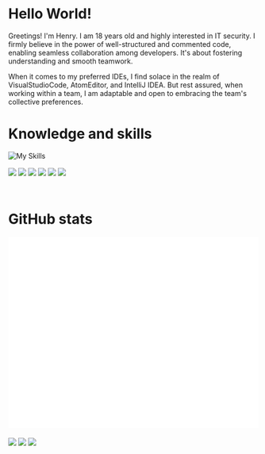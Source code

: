 
# Hello World!
Greetings! I'm Henry. I am 18 years old and highly interested in IT security.
I firmly believe in the power of well-structured and commented code, enabling seamless collaboration among developers. It's about fostering understanding and smooth teamwork.

When it comes to my preferred IDEs, I find solace in the realm of VisualStudioCode, AtomEditor, and IntelliJ IDEA. But rest assured, when working within a team, I am adaptable and open to embracing the team's collective preferences.

<p align="center">

# Knowledge and skills
  
![My Skills](https://skills.thijs.gg/icons?i=java,html,css,mysql,js,py&theme=dark)
  

  <img align="center" src="https://img.shields.io/badge/Java-Good-green" /> <img align="center" src="https://img.shields.io/badge/HTML-Good-green" /> <img align="center" src="https://img.shields.io/badge/CSS-Good-green" /> <img align="center" src="https://img.shields.io/badge/MySQL-Good-green" /> <img align="center" src="https://img.shields.io/badge/JavaScript-Basics-yellow" /> <img align="center" src="https://img.shields.io/badge/Python-Basics-yellow" />
  
  <br>
  
# GitHub stats
  
  ![Metrics](/github-metrics.svg)
  
<img align="center" src="https://github-readme-stats.vercel.app/api?username=NurHenry&show_icons=true&theme=onedark" />
<img align="center" src="https://github-readme-stats.vercel.app/api/pin/?username=NurHenry&repo=Webseite&theme=onedark" />
<img align="center" src="https://github-readme-stats.vercel.app/api/top-langs/?username=NurHenry&theme=onedark" />
  

<!-- <p><img  src="https://github-readme-stats.vercel.app/api/top-langs?username=nurhenry&theme=jolly&show_icons=true&locale=en&layout=compact" alt="nurhenry" /></p><br /> -->
<!-- <p><img align="center" src="https://github-readme-streak-stats.herokuapp.com/?user=nurhenry&" alt="nurhenry" /></p> -->
